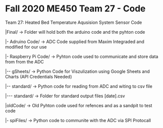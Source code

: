 # Fall 2020 ME450 Team 27 - Code 
Team 27: Heated Bed Temperature Aqusision System Sensor Code

|Final/ -> Folder will hold both the arduino code and the pyhton code

|-   Adruino Code/ -> ADC Code supplied from Maxim Integraded and modified for our use

|-   Raspberry Pi Code/ -> Pyhton code used to communicate and store data from from the ADC

|--    gSheets/ -> Python Code for Viszulization using Google Sheets and Charts (API Credentials Needed)

|--    standard/ -> Python code for reading from ADC and witing to csv file

|---     standard/ -> Folder for standard output files [date].csv

|oldCode/ -> Old Pyhton code used for refences and as a sandpit to test code

|-   spiFiles/ -> Python code to communite with the ADC via SPI Protocall
